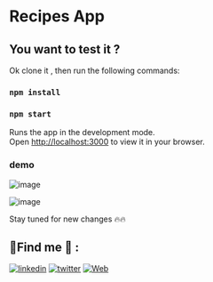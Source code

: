 # Recipes App 


## You want to test it ?

Ok clone it , then run the following commands:

### `npm install`

### `npm start`

Runs the app in the development mode.\
Open [http://localhost:3000](http://localhost:3000) to view it in your browser.

### demo 
![image](https://user-images.githubusercontent.com/85696348/167706749-e615504c-423a-4baa-a4d6-3bb5a032f772.png)

![image](https://user-images.githubusercontent.com/85696348/167706857-f62be7cb-ffab-4aef-a87a-520c9ff734e3.png)

Stay tuned for new changes 🔥🔥 

## 🔗Find me 🤪 :
[![linkedin](https://img.shields.io/badge/linkedin-0A66C2?style=for-the-badge&logo=linkedin&logoColor=white)](https://www.linkedin.com/in/hamzaaitbenyissa/)
[![twitter](https://img.shields.io/badge/twitter-1DA1F2?style=for-the-badge&logo=twitter&logoColor=white)](https://twitter.com/h_aitbenyissa)
[![Web](https://img.shields.io/badge/web-1DA1F2?style=for-the-badge&logo=web)](https://benyissa.com)

